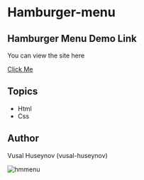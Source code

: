 # Hamburger-menu



## Hamburger Menu Demo Link

You can view the site here

[Click Me](https://vusal-huseynov.github.io/Hamburger-Menu/)

## Topics

- Html
- Css



## Author

Vusal Huseynov (vusal-huseynov)

![hmmenu](https://user-images.githubusercontent.com/89952588/161779711-41d7e77d-9b6b-45fd-86ff-2123c8b159fa.png)
